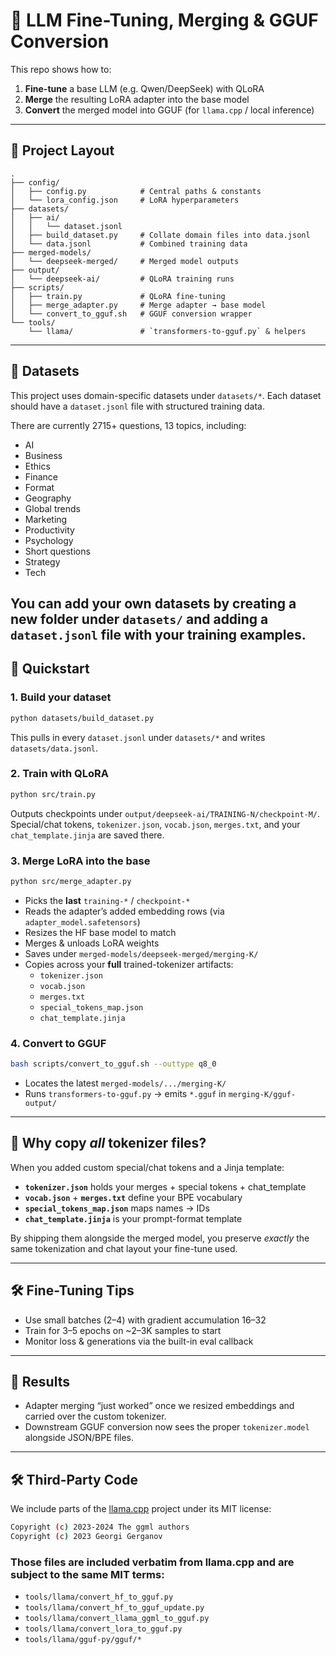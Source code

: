 # 🧠 LLM Fine-Tuning, Merging & GGUF Conversion

This repo shows how to:

1. **Fine-tune** a base LLM (e.g. Qwen/DeepSeek) with QLoRA
2. **Merge** the resulting LoRA adapter into the base model
3. **Convert** the merged model into GGUF (for `llama.cpp` / local inference)

---

## 📂 Project Layout

```
.
├── config/
│   ├── config.py            # Central paths & constants
│   └── lora_config.json     # LoRA hyperparameters
├── datasets/
│   ├── ai/
│   │   └── dataset.jsonl
│   ├── build_dataset.py     # Collate domain files into data.jsonl
│   └── data.jsonl           # Combined training data
├── merged-models/
│   └── deepseek-merged/     # Merged model outputs
├── output/
│   └── deepseek-ai/         # QLoRA training runs
├── scripts/
│   ├── train.py             # QLoRA fine-tuning
│   ├── merge_adapter.py     # Merge adapter → base model
│   └── convert_to_gguf.sh   # GGUF conversion wrapper
└── tools/
    └── llama/               # `transformers-to-gguf.py` & helpers
```

---

## 📖 Datasets

This project uses domain-specific datasets under `datasets/*`. Each dataset should have a `dataset.jsonl` file with structured training data.

There are currently 2715+ questions, 13 topics, including:

-   AI
-   Business
-   Ethics
-   Finance
-   Format
-   Geography
-   Global trends
-   Marketing
-   Productivity
-   Psychology
-   Short questions
-   Strategy
-   Tech

## You can add your own datasets by creating a new folder under `datasets/` and adding a `dataset.jsonl` file with your training examples.

## 🚀 Quickstart

### 1. Build your dataset

```bash
python datasets/build_dataset.py
```

This pulls in every `dataset.jsonl` under `datasets/*` and writes `datasets/data.jsonl`.

### 2. Train with QLoRA

```bash
python src/train.py
```

Outputs checkpoints under `output/deepseek-ai/TRAINING-N/checkpoint-M/`.  
Special/chat tokens, `tokenizer.json`, `vocab.json`, `merges.txt`, and your `chat_template.jinja` are saved there.

### 3. Merge LoRA into the base

```bash
python src/merge_adapter.py
```

-   Picks the **last** `training-*` / `checkpoint-*`
-   Reads the adapter’s added embedding rows (via `adapter_model.safetensors`)
-   Resizes the HF base model to match
-   Merges & unloads LoRA weights
-   Saves under `merged-models/deepseek-merged/merging-K/`
-   Copies across your **full** trained-tokenizer artifacts:
    -   `tokenizer.json`
    -   `vocab.json`
    -   `merges.txt`
    -   `special_tokens_map.json`
    -   `chat_template.jinja`

### 4. Convert to GGUF

```bash
bash scripts/convert_to_gguf.sh --outtype q8_0
```

-   Locates the latest `merged-models/.../merging-K/`
-   Runs `transformers-to-gguf.py` → emits `*.gguf` in `merging-K/gguf-output/`

---

## 📝 Why copy _all_ tokenizer files?

When you added custom special/chat tokens and a Jinja template:

-   **`tokenizer.json`** holds your merges + special tokens + chat_template
-   **`vocab.json`** + **`merges.txt`** define your BPE vocabulary
-   **`special_tokens_map.json`** maps names → IDs
-   **`chat_template.jinja`** is your prompt-format template

By shipping them alongside the merged model, you preserve _exactly_ the same tokenization and chat layout your fine-tune used.

---

## 🛠 Fine-Tuning Tips

-   Use small batches (2–4) with gradient accumulation 16–32
-   Train for 3–5 epochs on ~2–3K samples to start
-   Monitor loss & generations via the built-in eval callback

---

## 🎉 Results

-   Adapter merging “just worked” once we resized embeddings and carried over the custom tokenizer.
-   Downstream GGUF conversion now sees the proper `tokenizer.model` alongside JSON/BPE files.

---

<!-- Third-Party Code -->

## 🛠️ Third-Party Code

We include parts of the [llama.cpp](https://github.com/ggml-org/llama.cpp) project under its MIT license:

```bash
Copyright (c) 2023-2024 The ggml authors
Copyright (c) 2023 Georgi Gerganov
```

### Those files are included verbatim from llama.cpp and are subject to the same MIT terms:

-   `tools/llama/convert_hf_to_gguf.py`
-   `tools/llama/convert_hf_to_gguf_update.py`
-   `tools/llama/convert_llama_ggml_to_gguf.py`
-   `tools/llama/convert_lora_to_gguf.py`
-   `tools/llama/gguf-py/gguf/*`
